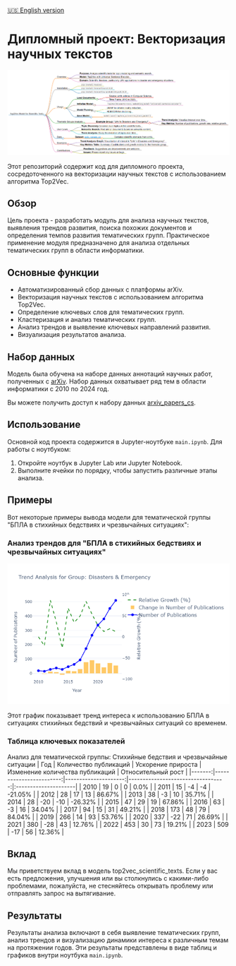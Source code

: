 [🇺🇸 English version](README.md)

# Дипломный проект: Векторизация научных текстов
![MindMap](/img/markmap-main.png)

Этот репозиторий содержит код для дипломного проекта, сосредоточенного на векторизации научных текстов с использованием алгоритма Top2Vec.

## Обзор

Цель проекта - разработать модуль для анализа научных текстов, выявления трендов развития, поиска похожих документов и определения темпов развития тематических групп. Практическое применение модуля предназначено для анализа отдельных тематических групп в области информатики.

## Основные функции

- Автоматизированный сбор данных с платформы arXiv.
- Векторизация научных текстов с использованием алгоритма Top2Vec.
- Определение ключевых слов для тематических групп.
- Кластеризация и анализ тематических групп.
- Анализ трендов и выявление ключевых направлений развития.
- Визуализация результатов анализа.

## Набор данных

Модель была обучена на наборе данных аннотаций научных работ, полученных с [arXiv](https://arxiv.org/). Набор данных охватывает ряд тем в области информатики с 2010 по 2024 год.

Вы можете получить доступ к набору данных [arxiv_papers_cs](https://huggingface.co/datasets/CCRss/arxiv_papers_cs).

## Использование

Основной код проекта содержится в Jupyter-ноутбуке `main.ipynb`. Для работы с ноутбуком:

1. Откройте ноутбук в Jupyter Lab или Jupyter Notebook.
2. Выполните ячейки по порядку, чтобы запустить различные этапы анализа.

## Примеры

Вот некоторые примеры вывода модели для тематической группы "БПЛА в стихийных бедствиях и чрезвычайных ситуациях":

### Анализ трендов для "БПЛА в стихийных бедствиях и чрезвычайных ситуациях"

![Анализ трендов](/img/disasters_and_emergency_plot.png)

Этот график показывает тренд интереса к использованию БПЛА в ситуациях стихийных бедствий и чрезвычайных ситуаций со временем.

### Таблица ключевых показателей

Анализ для тематической группы: Стихийные бедствия и чрезвычайные ситуации
|   Год |   Количество публикаций |   Ускорение прироста |   Изменение количества публикаций | Относительный рост   |
|-------:|------------------------:|---------------------:|----------------------------------:|:---------------------|
|   2010 |                      19 |                    0 |                                 0 | 0.0%                 |
|   2011 |                      15 |                   -4 |                                -4 | -21.05%              |
|   2012 |                      28 |                   17 |                                13 | 86.67%               |
|   2013 |                      38 |                   -3 |                                10 | 35.71%               |
|   2014 |                      28 |                  -20 |                               -10 | -26.32%              |
|   2015 |                      47 |                   29 |                                19 | 67.86%               |
|   2016 |                      63 |                   -3 |                                16 | 34.04%               |
|   2017 |                      94 |                   15 |                                31 | 49.21%               |
|   2018 |                     173 |                   48 |                                79 | 84.04%               |
|   2019 |                     266 |                   14 |                                93 | 53.76%               |
|   2020 |                     337 |                  -22 |                                71 | 26.69%               |
|   2021 |                     380 |                  -28 |                                43 | 12.76%               |
|   2022 |                     453 |                   30 |                                73 | 19.21%               |
|   2023 |                     509 |                  -17 |                                56 | 12.36%               |

## Вклад

Мы приветствуем вклад в модель top2vec_scientific_texts. Если у вас есть предложения, улучшения или вы столкнулись с какими-либо проблемами, пожалуйста, не стесняйтесь открывать проблему или отправлять запрос на вытягивание.


## Результаты

Результаты анализа включают в себя выявление тематических групп, анализ трендов и визуализацию динамики интереса к различным темам на протяжении годов. Эти результаты представлены в виде таблиц и графиков внутри ноутбука `main.ipynb`.
